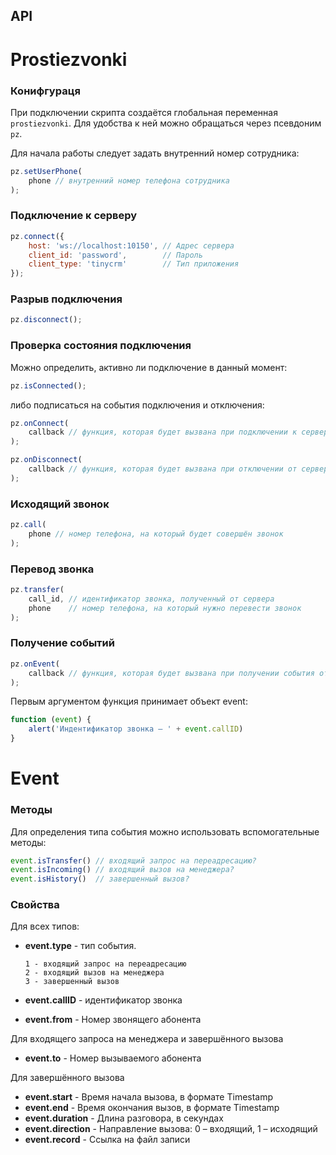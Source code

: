 API
---

Prostiezvonki
=============

### Конифгураця

При подключении скрипта создаётся глобальная переменная `prostiezvonki`. Для удобства к ней можно обращаться через псевдоним `pz`.

Для начала работы следует задать внутренний номер сотрудника:

```js
pz.setUserPhone(
    phone // внутренний номер телефона сотрудника
);
```

### Подключение к серверу

```js
pz.connect({
    host: 'ws://localhost:10150', // Адрес сервера
    client_id: 'password',        // Пароль
    client_type: 'tinycrm'        // Тип приложения
});
```

### Разрыв подключения

```js
pz.disconnect();
```

### Проверка состояния подключения

Можно определить, активно ли подключение в данный момент:

```js
pz.isConnected();
```

либо подписаться на события подключения и отключения:

```js
pz.onConnect(
    callback // функция, которая будет вызвана при подключении к серверу
);

pz.onDisconnect(
    callback // функция, которая будет вызвана при отключении от сервера
);
```

### Исходящий звонок

```js
pz.call(
    phone // номер телефона, на который будет совершён звонок
);
```

### Перевод звонка

```js
pz.transfer(
    call_id, // идентификатор звонка, полученный от сервера
    phone    // номер телефона, на который нужно перевести звонок
);
```

### Получение событий

```js
pz.onEvent(
    callback // функция, которая будет вызвана при получении события от сервера
);
```

Первым аргументом функция принимает объект event:

```js
function (event) {
	alert('Индентификатор звонка — ' + event.callID)
}
```

Event
=====

### Методы

Для определения типа события можно использовать вспомогательные методы:

```js
event.isTransfer() // входящий запрос на переадресацию?
event.isIncoming() // входящий вызов на менеджера?
event.isHistory()  // завершенный вызов?
```

### Свойства

Для всех типов:

* **event.type** - тип события.

	```
	1 - входящий запрос на переадресацию
	2 - входящий вызов на менеджера
	3 - завершенный вызов
	```

* **event.callID** - идентификатор звонка
* **event.from** - Номер звонящего абонента

Для входящего запроса на менеджера и завершённого вызова

* **event.to** - Номер вызываемого абонента

Для завершённого вызова

* **event.start** - Время начала вызова, в формате Timestamp
* **event.end** - Время окончания вызов, в формате Timestamp
* **event.duration** - Длина разговора, в секундах
* **event.direction** - Направление вызова: 0 – входящий, 1 – исходящий
* **event.record** - Ссылка на файл записи
